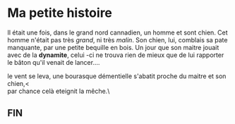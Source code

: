 # Ma petite histoire
Il était une fois, dans le grand nord cannadien, un homme et sont chien.
Cet homme n'était pas très *grand*, ni très *malin*. Son chien, lui, comblais sa pate manquante, par une petite bequille en bois.
Un jour que son maitre jouait avec de la **dynamite**, celui -ci ne trouva rien de mieux que de lui rapporter le bâton qu'il venait de lancer....

le vent se leva,
une bourasque démentielle s'abatit proche du maitre et son chien,<\
par chance celà eteignit la mêche.\
## FIN
